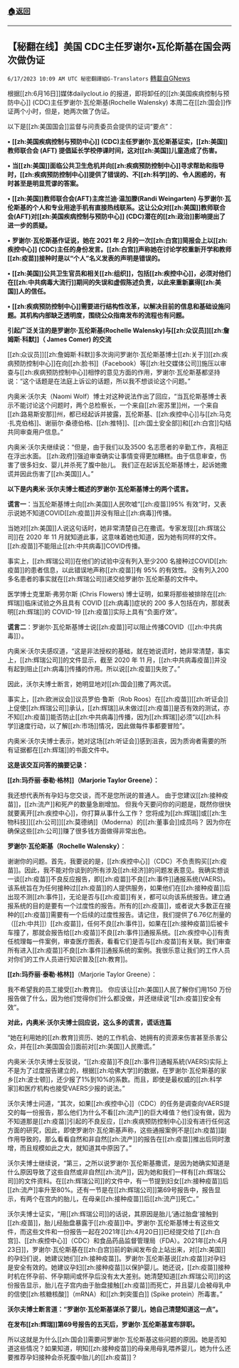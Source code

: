 ###  [:house:返回](README.md)
---


## 【秘翻在线】美国 CDC主任罗谢尔•瓦伦斯基在国会两次做伪证
`6/17/2023 10:09 AM UTC 秘密翻譯組G-Translators` [轉載自GNews](https://gnews.org/articles/1390875)

根据[[zh:6月16日]]媒体dailyclout.io 的报道，即将卸任的[[zh:美国疾病控制与预防中心]] (CDC)主任罗谢尔·瓦伦斯基(Rochelle Walensky) 本周二在[[zh:国会]]作证两个小时，但是，她两次做了伪证。

以下是[[zh:美国国会]]监督与问责委员会提供的证词“要点”：

 **•** **[[zh:美国疾病控制与预防中心]] (CDC)主任罗谢尔·瓦伦斯基证实，[[zh:美国]]教师联合会 (AFT) 提倡延长学校停课时间，这对[[zh:美国]]儿童造成了伤害。**

 **•** **当[[zh:美国]]面临公共卫生危机并向[[zh:疾病预防控制中心]]寻求帮助和指导时，[[zh:疾病预防控制中心]]提供了错误的、不[[zh:科学]]的、令人困惑的，有时甚至是明显荒谬的答案。**

 **•** **[[zh:美国]]教师联合会(AFT)主席兰迪·温加滕(Randi Weingarten) 与罗谢尔·瓦伦斯基的个人和专业用途手机有直接热线联系。这让公众对[[zh:美国]]教师联合会(AFT)对[[zh:美国疾病控制与预防中心]] (CDC)潜在的[[zh:政治]]影响提出了进一步的质疑。**

 **•** **罗谢尔·瓦伦斯基作证说，她在 2021 年 2 月的一次[[zh:白宫]]简报会上以[[zh:疾控中心]] (CDC)主任的身份发言。[[zh:白宫]]声称她在讨论学校重新开学和教师[[zh:疫苗]]接种时是以“个人”名义发表的声明是错误的。**

 **•** **[[zh:美国]]公共卫生官员和相关[[zh:组织]]，包括[[zh:疾控中心]]，必须对他们在[[zh:中共病毒大流行]]期间的失误和虚假陈述负责，以此来重新赢得[[zh:美国]]人的信任。**

 **•** **[[zh:疾病预防控制中心]]需要进行结构性改革，以解决目前的信息和基础设施问题。其机构内部缺乏透明度，围绕公众指南发布的流程也有问题。**

**引起广泛关注的是罗谢尔·瓦伦斯基(Rochelle Walensky)与[[zh:众议员]][[zh:詹姆斯·科默]]（ James Comer) 的交流**

[[zh:众议员]][[zh:詹姆斯·科默]]多次询问罗谢尔·瓦伦斯基博士[[zh:关于]][[zh:疾病预防控制中心]]在向[[zh:脸书]]（Facebook）等[[zh:社交媒体公司]]施压以审查与[[zh:疾病预防控制中心]]相悖的意见方面的作用，罗谢尔·瓦伦斯基都坚持说：“这个话题是在法庭上诉讼的话题，所以我不想谈论这个问题。”

内奥米·沃尔夫（Naomi Wolf）博士对这种说法作出了回应，“当瓦伦斯基博士表示不能讨论这个问题时，两个总检察长，一个来自[[zh:密苏里]]州，一个来自[[zh:路易斯安那]]州，都已经起诉并披露，瓦伦斯基、[[zh:疾控中心]]与[[zh:马克·扎克伯格]]、谢丽尔·桑德伯格、[[zh:推特]]、[[zh:国土安全部]]和[[zh:白宫]]勾结共同审查用户信息。”

内奥米·沃尔夫继续说：“但是，由于我们以及3500 名志愿者的辛勤工作，真相正在浮出水面。 [[zh:政府]]强迫审查确实让事情变得更加糟糕。由于信息审查，伤害了很多妇女、婴儿并杀死了腹中胎儿。 我们正在起诉瓦伦斯基博士，起诉她撒谎并因此伤害了[[zh:美国]]人。”

**以下是内奥米·沃尔夫博士概述的罗谢尔·瓦伦斯基博士的两个谎言。**

**谎言一**：当瓦伦斯基博士向[[zh:美国]]人民吹嘘“[[zh:疫苗]]95% 有效”时，又表示说她不知道COVID[[zh:疫苗]]并没有阻止[[zh:病毒]]传播。

当她对[[zh:美国]]人说这句话时，她非常清楚自己在撒谎。专家发现[[zh:辉瑞公司]]在 2020 年 11 月就知道此事，这意味着她也知道，因为她有同样的文件。[[zh:疫苗]]不能阻止[[zh:中共病毒]]COVID传播。

事实上，[[zh:辉瑞公司]]在他们的试验中沒有列入至少200 名接种过COVID[[zh:疫苗]]的患者信息，以此错误地声称[[zh:疫苗]]有 95% 的有效性。 没有列入200 多名患者的事实就在[[zh:辉瑞公司]]递交给罗谢尔·瓦伦斯基的文件中。

医学博士克里斯·弗劳尔斯 (Chris Flowers) 博士证明，如果将那些被排除在[[zh:辉瑞]]临床试验之外且具有 COVID [[zh:病毒]]症状的 200 多人包括在内，那就表明[[zh:辉瑞]]的 COVID-19 [[zh:疫苗]]实际上具有“负面疗效”。

**谎言二**：罗谢尔·瓦伦斯基博士说[[zh:疫苗]]可以阻止传播COVID（[[zh:中共病毒]]）。

内奥米·沃尔夫感叹道，“这是非法授权的基础，就在她说谎时，她非常清楚，事实上，[[zh:辉瑞公司]]的文件显示，截至 2020 年 11 月，[[zh:中共病毒疫苗]]并没有起到阻止[[zh:病毒]]传播的作用。所以说[[zh:疫苗]]失败了。”

因此，沃尔夫博士断言，她明显地对[[zh:国会]]撒了两次谎。

事实上，[[zh:欧洲议会]]议员罗伯·鲁斯（Rob Roos）在[[zh:疫苗]][[zh:听证会]]上促使[[zh:辉瑞公司]]承认，[[zh:辉瑞]]从未做过[[zh:疫苗]]是否有效的测试，亦不知[[zh:疫苗]]能否防止[[zh:中共病毒]]传播，因为[[zh:辉瑞]]必须“以[[zh:科学]]速度行动，以了解[[zh:市场]]情况，因此做每件事都要冒险”。

内奥米·沃尔夫博士表示，她对这场[[zh:听证会]]感到沮丧，因为质询者需要的所有证据都在[[zh:辉瑞]]的书面文件中。

**这是该交互问答的摘要记录：**

 **[[zh:玛乔丽·泰勒·格林]]（Marjorie Taylor Greene）：**

我还想代表所有孕妇与您交谈，而不是您所说的普通人。 由于您建议[[zh:接种疫苗]]，[[zh:流产]]和死产的数量急剧增加。 但我今天要问你的问题是，既然你很快就要离开[[zh:疾控中心]]，你打算从事什么工作？ 您将成为[[zh:辉瑞]]或[[zh:生物科技]][[zh:公司]][[zh:莫德纳]]（Moderna）的[[zh:董事会]]成员吗？ 因为你在确保这些[[zh:公司]]赚了很多钱方面做得非常出色。

**罗谢尔·瓦伦斯基（Rochelle Walensky）**：

谢谢你的问题。首先，我要说的是，[[zh:疾控中心]]（CDC）不负责购买[[zh:疫苗]]。因此，我不能对你谈到的所有涉及[[zh:经济]]的问题发表意见。我确实想谈一谈[[zh:疫苗]]不良反应报告，即[[zh:疫苗]]不良[[zh:事件]]通报系统(VAERS)。该系统旨在为任何接种过[[zh:疫苗]]的人提供服务，如果他们在[[zh:接种疫苗]]后出现不测[[zh:事件]]，无论是否与[[zh:疫苗]]有关，都可以向该系统报告。建立通报系统的目的是要有一个过度性的报告。所有的[[zh:疫苗]]，或者说大多数正在接种的[[zh:疫苗]]需要有一个后续的过度性报告。请记住，我们提供了6.76亿剂量的（[[zh:中共]]）[[zh:疫苗]]，任何不良[[zh:事件]]，如果在[[zh:接种疫苗]]后被卡车撞了，那就会报告给[[zh:疫苗]]不良[[zh:事件]]通报系统。[[zh:疾控中心]]有责任梳理每一件案例，审查医疗图表，看看它们是否与[[zh:疫苗]]有关联。我们审查所有进入[[zh:疫苗]]不良[[zh:事件]]通报系统的案例。我很乐意让我们的工作人员对你们的工作人员进行知识普及[[zh:教育]]。

 **[[zh:玛乔丽·泰勒·格林]]**（Marjorie Taylor Greene）：

我不希望我的员工接受[[zh:教育]]。 你应该让[[zh:美国]]人民了解你们用150 万份报告做了什么，因为他们觉得你们什么都没做，并还继续说“[[zh:疫苗]]安全有效”。

**对此，内奥米·沃尔夫博士回应说，这么多的谎言，谎话连篇**

“她在利用她的[[zh:教育]]资历、她的工作机会、她拥有的资源来伤害甚至杀害公众，并在[[zh:美国国会]]面前对[[zh:美国]]人民撒谎。”

内奥米·沃尔夫博士反驳说，“[[zh:疫苗]]不良[[zh:事件]]通報系統(VAERS)实际上不是为了过度报告建立的，根据[[zh:哈佛大学]]的数据，在罗谢尔·瓦伦斯基的家乡[[zh:波士顿]]，还少报了1%到10%的系数。而且，即使是最权威的[[zh:科学家]]和医疗机构也接受VAERS少报的说法。”

沃尔夫博士问道，“其次，如果[[zh:疾控中心]]（CDC）的任务是调查向VAERS提交的每一份报告，那么他们为什么不看[[zh:流产]]的巨大峰值？他们没有做，因为不知道那是[[zh:疫苗]]引起的不良反应，[[zh:疾病预防控制中心]]没有进行任何这方面的研究，因此，即使罗谢尔·瓦伦斯基声称，这些通报案例不是[[zh:疫苗]]副作用导致的，那么看看自然和非自然[[zh:流产]]的报告在[[zh:疫苗]]推出后同时激增，而且规模如此之大，就知道其中原因了。”

沃尔夫博士继续说，“第三，之所以说罗谢尔·瓦伦斯基撒谎，是因为她确实知道是什么原因导致了这些自然或非自然[[zh:流产]]，因为她和我们一样有[[zh:辉瑞公司]]的文件资料。在[[zh:辉瑞公司]]的文件中，有一节提到妇女[[zh:接种疫苗]]后[[zh:流产]]率升至80%。还有一节是在[[zh:辉瑞公司]]第69号报告中，报告显示，有两个在宫内的胎儿，在母亲[[zh:接种疫苗]]后[[zh:流产]]死亡。”

沃尔夫博士证实，“用[[zh:辉瑞公司]]的话说，其原因是胎儿‘通过胎盘’接触到[[zh:疫苗]]，胎儿经胎盘暴露于[[zh:疫苗]]中。罗谢尔·瓦伦斯基博士有这些文件，而这些文件和一份报告一起在2021年[[zh:4月20日]]已经提交给了[[zh:白宫]]、[[zh:疾控中心]]（CDC）和食品药品监督管理局（FDA）。2021年[[zh:4月23日]]，罗谢尔·瓦伦斯基在[[zh:白宫]]前的新闻发布会上站出来，对[[zh:美国]]的孕妇们说，她建议她们[[zh:接种疫苗]]。罗谢尔·瓦伦斯基说[[zh:疫苗]]对孕妇是安全有效的。她建议孕妇[[zh:接种疫苗]]以保护婴儿。她还说，[[zh:疫苗]]接种时机在怀孕前、怀孕期间或怀孕后没有太大差别。她清楚知道[[zh:辉瑞公司]]的这份报告显示，胎儿在子宫内由于胎盘接触[[zh:疫苗]]而死亡，并且婴儿会被母乳中的信使[[zh:核糖核酸]]（mRNA）和[[zh:刺突蛋白]] (Spike protein）所毒害。”

**沃尔夫博士断言道：“罗谢尔·瓦伦斯基谋杀了婴儿，她自己清楚知道这一点”。**

**在发布[[zh:辉瑞]]第69号报告的五天后，罗谢尔·瓦伦斯基宣布辞职。**

所以这就是为什么[[zh:国会]]需要问罗谢尔·瓦伦斯基这些问题的原因。她是否知道这些情况？如果知道，明知[[zh:接种疫苗]]的母亲用母乳喂养婴儿，她为什么还要推荐孕妇接种会杀死腹中胎儿的[[zh:疫苗]]？
